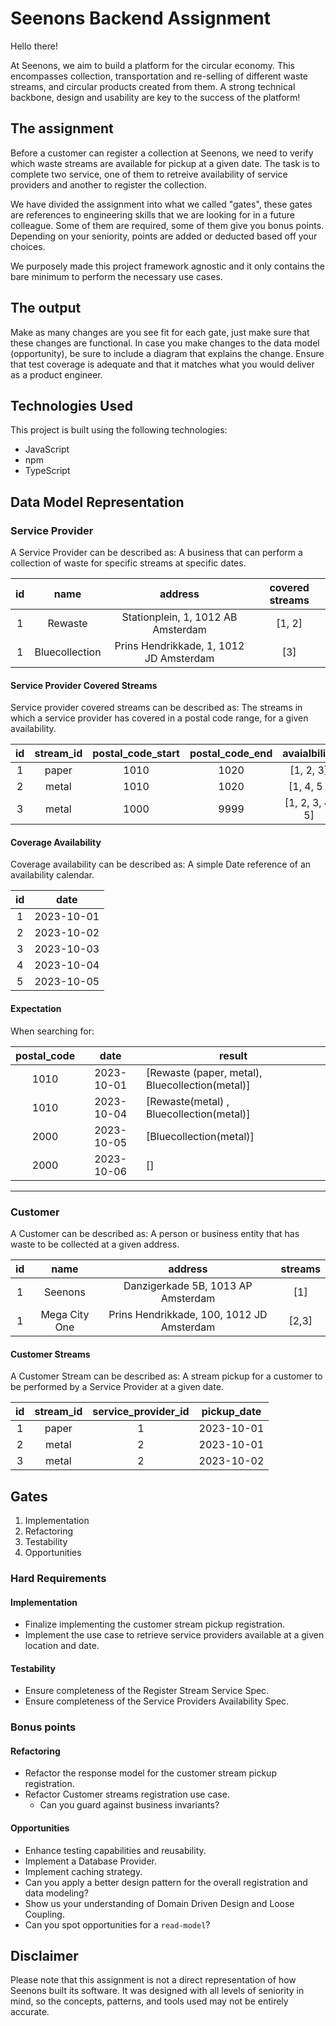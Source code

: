 # Seenons Backend Assignment

Hello there!

At Seenons, we aim to build a platform for the circular economy. This encompasses collection, transportation and re-selling of different waste streams, and circular products created from them. A strong technical backbone, design and usability are key to the success of the platform!

## The assignment

Before a customer can register a collection at Seenons, we need to verify which waste streams are available for pickup at a given date. The task is to complete two service, one of them to retreive availability of service providers and another to register the collection.

We have divided the assignment into what we called "gates", these gates are references to engineering skills that we are looking for in a future colleague.
Some of them are required, some of them give you bonus points.
Depending on your seniority, points are added or deducted based off your choices.

We purposely made this project framework agnostic and it only contains the bare minimum to perform the necessary use cases.

## The output

Make as many changes are you see fit for each gate, just make sure that these changes are functional.
In case you make changes to the data model (opportunity), be sure to include a diagram that explains the change.
Ensure that test coverage is adequate and that it matches what you would deliver as a product engineer.

## Technologies Used

This project is built using the following technologies:

- JavaScript
- npm
- TypeScript

## Data Model Representation

### Service Provider

A Service Provider can be described as:
A business that can perform a collection of waste for specific streams at specific dates.

| id  |      name      |                 address                 | covered streams |
| :-: | :------------: | :-------------------------------------: | :-------------: |
|  1  |    Rewaste     |   Stationplein, 1, 1012 AB Amsterdam    |     [1, 2]      |
|  1  | Bluecollection | Prins Hendrikkade, 1, 1012 JD Amsterdam |       [3]       |

#### Service Provider Covered Streams

Service provider covered streams can be described as:
The streams in which a service provider has covered in a postal code range, for a given availability.

| id  | stream_id | postal_code_start | postal_code_end |  avaialbility   |
| :-: | :-------: | :---------------: | :-------------: | :-------------: |
|  1  |   paper   |       1010        |      1020       |    [1, 2, 3]    |
|  2  |   metal   |       1010        |      1020       |   [1, 4, 5 ]    |
|  3  |   metal   |       1000        |      9999       | [1, 2, 3, 4, 5] |

#### Coverage Availability

Coverage availability can be described as:
A simple Date reference of an availability calendar.

| id  |    date    |
| :-: | :--------: |
|  1  | 2023-10-01 |
|  2  | 2023-10-02 |
|  3  | 2023-10-03 |
|  4  | 2023-10-04 |
|  5  | 2023-10-05 |

#### Expectation

When searching for:

| postal_code |    date    | result                                          |
| :---------: | :--------: | ----------------------------------------------- |
|    1010     | 2023-10-01 | [Rewaste (paper, metal), Bluecollection(metal)] |
|    1010     | 2023-10-04 | [Rewaste(metal) , Bluecollection(metal)]        |
|    2000     | 2023-10-05 | [Bluecollection(metal)]                         |
|    2000     | 2023-10-06 | []                                              |

---

### Customer

A Customer can be described as:
A person or business entity that has waste to be collected at a given address.

| id  |     name      |                  address                  | streams |
| :-: | :-----------: | :---------------------------------------: | :-----: |
|  1  |    Seenons    |    Danzigerkade 5B, 1013 AP Amsterdam     |   [1]   |
|  1  | Mega City One | Prins Hendrikkade, 100, 1012 JD Amsterdam |  [2,3]  |

#### Customer Streams

A Customer Stream can be described as:
A stream pickup for a customer to be performed by a Service Provider at a given date.

| id  | stream_id | service_provider_id | pickup_date |
| :-: | :-------: | :-----------------: | ----------- |
|  1  |   paper   |          1          | 2023-10-01  |
|  2  |   metal   |          2          | 2023-10-01  |
|  3  |   metal   |          2          | 2023-10-02  |

## Gates

1. Implementation
2. Refactoring
3. Testability
4. Opportunities

### Hard Requirements

#### Implementation

- Finalize implementing the customer stream pickup registration.
- Implement the use case to retrieve service providers available at a given location and date.

#### Testability

- Ensure completeness of the Register Stream Service Spec.
- Ensure completeness of the Service Providers Availability Spec.

### Bonus points

#### Refactoring

- Refactor the response model for the customer stream pickup registration.
- Refactor Customer streams registration use case.
  - Can you guard against business invariants?

#### Opportunities

- Enhance testing capabilities and reusability.
- Implement a Database Provider.
- Implement caching strategy.
- Can you apply a better design pattern for the overall registration and data modeling?
- Show us your understanding of Domain Driven Design and Loose Coupling.
- Can you spot opportunities for a `read-model`?

## Disclaimer

Please note that this assignment is not a direct representation of how Seenons built its software. It was designed with all levels of seniority in mind, so the concepts, patterns, and tools used may not be entirely accurate.

